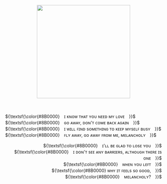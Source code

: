 </a>

<p align="center">
  <img width="300" src="https://github.com/user-attachments/assets/a087870c-cdcb-471d-873b-e7a0a471f07d">
</p>
  ㅤ
  ㅤ
<p align="left">
 ${\textsf{\color{#8B0000}　ɪ ᴋɴᴏᴡ ᴛʜᴀᴛ ʏᴏᴜ ɴᴇᴇᴅ ᴍʏ ʟᴏᴠᴇ　}}$ </br>
 ${\textsf{\color{#8B0000}　ɢᴏ ᴀᴡᴀʏ, ᴅᴏɴ'ᴛ ᴄᴏᴍᴇ ʙᴀᴄᴋ ᴀɢᴀɪɴ　}}$ </br>
 ${\textsf{\color{#8B0000}　ɪ ᴡɪʟʟ ꜰɪɴᴅ sᴏᴍᴇᴛʜɪɴɢ ᴛᴏ ᴋᴇᴇᴘ ᴍʏsᴇʟꜰ ʙᴜsʏ　}}$ </br>
 ${\textsf{\color{#8B0000}　ꜰʟʏ ᴀᴡᴀʏ, ɢᴏ ᴀᴡᴀʏ ꜰʀᴏᴍ ᴍᴇ, ᴍᴇʟᴀɴᴄʜᴏʟʏ　}}$ </br>
</p>

 <p align="right">
 ${\textsf{\color{#8B0000}　ɪ'ʟʟ ʙᴇ ɢʟᴀᴅ ᴛᴏ ʟᴏsᴇ ʏᴏᴜ　}}$ </br>
 ${\textsf{\color{#8B0000}　ɪ ᴅᴏɴ'ᴛ sᴇᴇ ᴀɴʏ ʙᴀʀʀɪᴇʀs, ᴀʟᴛʜᴏᴜɢʜ ᴛʜᴇʀᴇ ɪs ᴏɴᴇ　}}$ </br>
 ${\textsf{\color{#8B0000}　ᴡʜᴇɴ ʏᴏᴜ ʟᴇꜰᴛ　}}$ </br>
 ${\textsf{\color{#8B0000}  ᴡʜʏ ɪᴛ ꜰᴇᴇʟs sᴏ ɢᴏᴏᴅ,　}}$ </br>
 ${\textsf{\color{#8B0000}　ᴍᴇʟᴀɴᴄʜᴏʟʏ?　}}$ </br>
</p>
  
